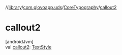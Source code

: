 //[library](../../../index.md)/[com.glovoapp.uds](../index.md)/[CoreTypography](index.md)/[callout2](callout2.md)

# callout2

[androidJvm]\
val [callout2](callout2.md): [TextStyle](https://developer.android.com/reference/kotlin/androidx/compose/ui/text/TextStyle.html)
